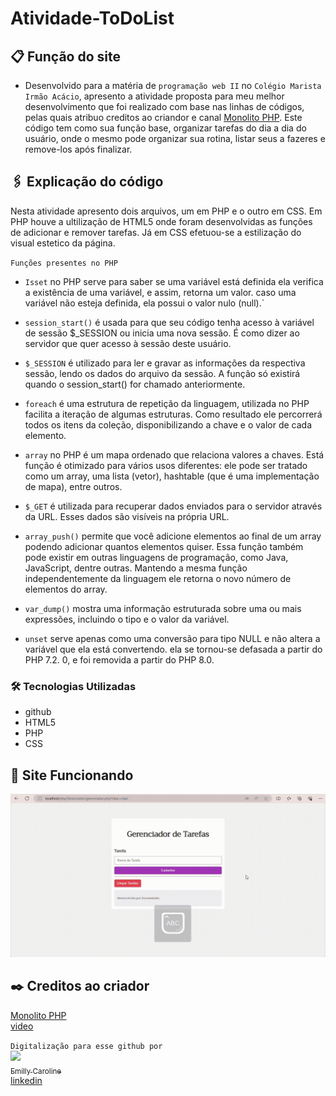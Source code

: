 # Atividade-ToDoList

## 📋 Função do site

- Desenvolvido para a matéria de `programação web II` no `Colégio Marista Irmão Acácio`, apresento a atividade proposta para meu melhor desenvolvimento que foi realizado com base nas linhas de códigos, pelas quais atribuo creditos ao criandor e canal [Monolito PHP](https://www.youtube.com/@monolitophp360/videos).
   Este código tem como sua função base, organizar tarefas do dia a dia do usuário, onde o mesmo pode organizar sua rotina, listar seus a fazeres e remove-los após finalizar.

    

## 🖇️ Explicação do código
   Nesta atividade apresento dois arquivos, um em PHP e o outro em CSS. Em PHP houve a ultilização de HTML5 onde foram desenvolvidas as funções de adicionar e remover tarefas. Já em CSS efetuou-se a estilização do visual estetico da página.

   `Funções presentes no PHP`

- `Isset` no PHP serve para saber se uma variável está definida ela verifica a existência de uma variável, e assim, retorna um valor. caso uma variável não esteja definida, ela possui o valor nulo (null).`

- `session_start()` é usada para que seu código tenha acesso à variável de sessão $_SESSION ou inicia uma nova sessão. É como dizer ao servidor que quer acesso à sessão deste usuário.

- `$_SESSION` é utilizado para ler e gravar as informações da respectiva sessão, lendo os dados do arquivo da sessão. A função só existirá quando o session_start() for chamado anteriormente.

- `foreach` é uma estrutura de repetição da linguagem, utilizada no PHP facilita a iteração de algumas estruturas. Como resultado ele percorrerá todos os itens da coleção, disponibilizando a chave e o valor de cada elemento.

- `array` no PHP é um mapa ordenado que relaciona valores a chaves. Está função é otimizado para vários usos diferentes: ele pode ser tratado como um array, uma lista (vetor), hashtable (que é uma implementação de mapa), entre outros.

- `$_GET` é utilizada para recuperar dados enviados para o servidor através da URL. Esses dados são visíveis na própria URL.

- `array_push()` permite que você adicione elementos ao final de um array podendo adicionar quantos elementos quiser. Essa função também pode existir em outras linguagens de programação, como Java, JavaScript, dentre outras. Mantendo a mesma função independentemente da linguagem ele retorna o novo número de elementos do array. 

- `var_dump()` mostra uma informação estruturada sobre uma ou mais expressões, incluindo o tipo e o valor da variável.

- `unset` serve apenas como uma conversão para tipo NULL e não altera a variável que ela está convertendo. ela se tornou-se defasada a partir do PHP 7.2. 0, e foi removida a partir do PHP 8.0.


### 🛠️ Tecnologias Utilizadas

- github
- HTML5
- PHP
- CSS

## 👀 Site Funcionando

![img](img/Tela.gif)


## ✒️ Creditos ao criador

[Monolito PHP](https://www.youtube.com/@monolitophp360/videos)  
[video](https://www.youtube.com/watch?v=dJ49I-QYYUk&ab_channel=MonolitoPHP)

 `Digitalização para esse github por` <br>
[<img loading="lazy" src="https://avatars.githubusercontent.com/u/127847857?v=4" width=115><br><sub>Emilly Caroline </sub>](https://github.com/emillycaaroline)<br>
[linkedin](https://www.linkedin.com/in/emilly-caroline-129936290/recent-activity/all/)
